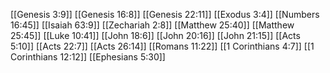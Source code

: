 [[Genesis 3:9]]
[[Genesis 16:8]]
[[Genesis 22:11]]
[[Exodus 3:4]]
[[Numbers 16:45]]
[[Isaiah 63:9]]
[[Zechariah 2:8]]
[[Matthew 25:40]]
[[Matthew 25:45]]
[[Luke 10:41]]
[[John 18:6]]
[[John 20:16]]
[[John 21:15]]
[[Acts 5:10]]
[[Acts 22:7]]
[[Acts 26:14]]
[[Romans 11:22]]
[[1 Corinthians 4:7]]
[[1 Corinthians 12:12]]
[[Ephesians 5:30]]
